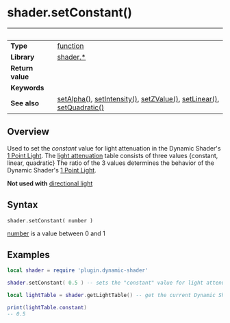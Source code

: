 # shader.setConstant()

|                      | &nbsp; 
| -------------------- | ---------------------------------------------------------------
| __Type__             | [function](http://docs.coronalabs.com/api/type/Function.html)
| __Library__          | [shader.*](README.md)
| __Return value__     | 
| __Keywords__         | 
| __See also__         | [setAlpha()](setAlpha.markdown), [setIntensity()](setIntensity.markdown), [setZValue()](setZValue.markdown), [setLinear()](setLinear.markdown), [setQuadratic()](setQuadratic.markdown)


## Overview

Used to set the *constant* value for light attenuation in the Dynamic Shader's [1 Point Light](https://docs.coronalabs.com/guide/graphics/effects.html#composite.normalmapwith1pointlight).
The [light attenuation](https://developer.valvesoftware.com/wiki/Constant-Linear-Quadratic_Falloff) table consists of three values {constant, linear, quadratic}
The ratio of the 3 values determines the behavior of the Dynamic Shader's [1 Point Light](https://docs.coronalabs.com/guide/graphics/effects.html#composite.normalmapwith1pointlight).

__Not used with__ [directional light](https://docs.coronalabs.com/guide/graphics/effects.html#composite.normalmapwith1dirlight)


## Syntax

	shader.setConstant( number )

[number](https://docs.coronalabs.com/api/type/Number.html) is a value between 0 and 1

## Examples

``````lua
local shader = require 'plugin.dynamic-shader'

shader.setConstant( 0.5 ) -- sets the "constant" value for light attenuation in the Dynamic Shader's 1 Point Light setting

local lightTable = shader.getLightTable() -- get the current Dynamic Shader values

print(lightTable.constant)
-- 0.5


``````
